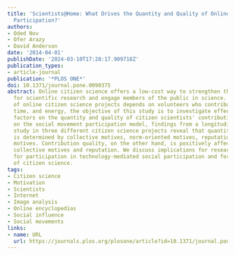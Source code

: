 ```yaml
---
title: 'Scientists@Home: What Drives the Quantity and Quality of Online Citizen Science
  Participation?'
authors:
- Oded Nov
- Ofer Arazy
- David Anderson
date: '2014-04-01'
publishDate: '2024-03-10T17:28:17.909718Z'
publication_types:
- article-journal
publication: '*PLOS ONE*'
doi: 10.1371/journal.pone.0090375
abstract: Online citizen science offers a low-cost way to strengthen the infrastructure
  for scientific research and engage members of the public in science. As the sustainability
  of online citizen science projects depends on volunteers who contribute their skills,
  time, and energy, the objective of this study is to investigate effects of motivational
  factors on the quantity and quality of citizen scientists' contribution. Building
  on the social movement participation model, findings from a longitudinal empirical
  study in three different citizen science projects reveal that quantity of contribution
  is determined by collective motives, norm-oriented motives, reputation, and intrinsic
  motives. Contribution quality, on the other hand, is positively affected only by
  collective motives and reputation. We discuss implications for research on the motivation
  for participation in technology-mediated social participation and for the practice
  of citizen science.
tags:
- Citizen science
- Motivation
- Scientists
- Internet
- Image analysis
- Online encyclopedias
- Social influence
- Social movements
links:
- name: URL
  url: https://journals.plos.org/plosone/article?id=10.1371/journal.pone.0090375
---
```

